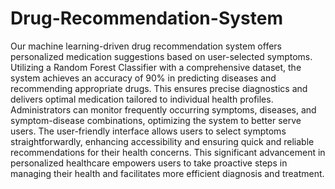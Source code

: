 # Drug-Recommendation-System

Our machine learning-driven drug recommendation system offers personalized medication suggestions based on user-selected symptoms. Utilizing a Random Forest Classifier with a comprehensive dataset, the system achieves an accuracy of 90% in predicting diseases and recommending appropriate drugs. This ensures precise diagnostics and delivers optimal medication tailored to individual health profiles. Administrators can monitor frequently occurring symptoms, diseases, and symptom-disease combinations, optimizing the system to better serve users.
The user-friendly interface allows users to select symptoms straightforwardly, enhancing accessibility and ensuring quick and reliable recommendations for their health concerns. This significant advancement in personalized healthcare empowers users to take proactive steps in managing their health and facilitates more efficient diagnosis and treatment.